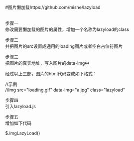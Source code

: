 #图片懒加载https://github.com/mishe/lazyload

<br>
步骤一<br>
修改需要懒加载的图片的属性，增加一个名称为lazyload的class<br>

步骤二<br>
并把图片的src设置成通用的loading图片或者空白占位符图片<br>

步骤三<br>
把图片的真实地址，写入图片的data-img中<br>

经过以上三部，图片的html代码变成如下格式：<br>

//示例<br>
 //img src="loading.gif" data-img="a.jpg" class="lazyload"<br>
 
步骤四<br>
引入lazyload.js<br>

步骤五<br>
增加如下代码<br>

$.imgLazyLoad()<br>

